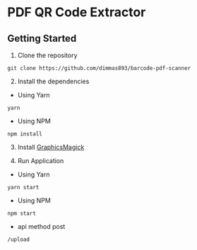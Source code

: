 # PDF QR Code Extractor

## Getting Started

1. Clone the repository

```shell
git clone https://github.com/dimmas893/barcode-pdf-scanner
```

2. Install the dependencies

- Using Yarn

```shell
yarn
```

- Using NPM

```shell
npm install
```

3. Install [GraphicsMagick](https://github.com/yakovmeister/pdf2image/blob/HEAD/docs/gm-installation.md)

4. Run Application

- Using Yarn

```shell
yarn start
```

- Using NPM

```shell
npm start
```

- api method post
```shell
/upload
```
